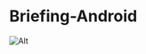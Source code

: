 # Briefing-Android
![Alt](https://repobeats.axiom.co/api/embed/6a367c71517623015007a92159206ed5d93c1038.svg "Repobeats analytics image")
